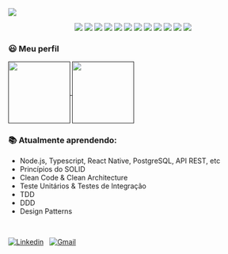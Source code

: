 <img align="center" src="https://images.unsplash.com/photo-1601677492421-a9ec2452ca57?ixid=MnwxMjA3fDB8MHxwaG90by1wYWdlfHx8fGVufDB8fHx8&ixlib=rb-1.2.1&auto=format&fit=crop&w=1000&q=80&h=200" />

<br>

<p align="center">
  <img src="https://img.shields.io/badge/Windows-fff?logo=windows&logoColor=blue" />
  <img src="https://img.shields.io/badge/Linux_Mint-fff?logo=linux-mint&logoColor=green" />
  <img src="https://img.shields.io/badge/TypeScript-fff?logo=typescript&logoColor=blue" />
  <img src="https://img.shields.io/badge/JavaScript-fff?logo=javascript&logoColor=yellow" />
  <img src="https://img.shields.io/badge/HTML5-fff?logo=html5&logoColor=red" />
  <img src="https://img.shields.io/badge/CSS3-fff?logo=css3&logoColor=blue" />
  <img src="https://img.shields.io/badge/Node.js-fff?logo=Node.js&logoColor=green" />
  <img src="https://img.shields.io/badge/React-fff?logo=react&logoColor=61DAFB" />
  <img src="https://img.shields.io/badge/PostgreSQL-fff?logo=postgresql&logoColor=blue" />
  <img src="https://img.shields.io/badge/MongoDB-fff?logo=mongodb&logoColor=green" />
  <img src="https://img.shields.io/badge/Docker-fff?logo=docker&logoColor=blue" />
  <img src="https://img.shields.io/badge/More...-fff" />
</p>

### 😃 Meu perfil

<a href="">
  <img align="center" src="https://github-readme-stats.vercel.app/api/top-langs/?username=Vantercarlos&layout=compact&langs_count=4&theme=dracula" height="125" />
</a>
<a href="">
  <img align="center" src="https://github-readme-stats.vercel.app/api?username=Vantercarlos&hide=contribs,issues&theme=dracula" height="125" />
</a>

<br>

### :books: Atualmente aprendendo:
  - Node.js, Typescript, React Native, PostgreSQL, API REST, etc
  - Princípios do SOLID
  - Clean Code & Clean Architecture
  - Teste Unitários & Testes de Integração
  - TDD
  - DDD
  - Design Patterns

<br>

[![Linkedin](https://img.shields.io/badge/Linkedin-%F0%9F%91%8B-fff?logo=linkedin&labelColor=006494)](https://www.linkedin.com/in/vantercarlos-quaresma-caetano-14b993146/)
&nbsp;
[![Gmail](https://img.shields.io/badge/Gmail-%F0%9F%91%8B-fff?logo=gmail&labelColor=BB001B&logoColor=white)](mailto:vantercarlosti@gmail.com)
